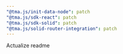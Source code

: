 ```yaml
---
"@tma.js/init-data-node": patch
"@tma.js/sdk-react": patch
"@tma.js/sdk-solid": patch
"@tma.js/solid-router-integration": patch
---
```


Actualize readme
